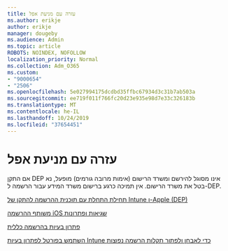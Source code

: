 ```yaml
---
title: עזרה עם מניעת אפל
ms.author: erikje
author: erikje
manager: dougeby
ms.audience: Admin
ms.topic: article
ROBOTS: NOINDEX, NOFOLLOW
localization_priority: Normal
ms.collection: Adm_O365
ms.custom:
- "9000654"
- "2506"
ms.openlocfilehash: 5e027994175dcdbd35ffbc67934d3c31b7ab503a
ms.sourcegitcommit: ee719f011f766fc20d23e935e98d7e33c326183b
ms.translationtype: MT
ms.contentlocale: he-IL
ms.lasthandoff: 10/24/2019
ms.locfileid: "37654451"
---
```

# <a name="help-with-apple-dep"></a>עזרה עם מניעת אפל

אם התקן DEP אינו מסוגל להירשם ומשרד הרישום (אימות מרובה גורמים) מופעל, נא בטל את משרד הרישום. אין תמיכה כרגע ברישום משרד המידע עבור הרשמה ל-DEP.

[תחילת התחלת עם תוכנית ההרשמה להתקן של Intune ו-Apple (DEP)](https://docs.microsoft.com/intune/enrollment/device-enrollment-program-enroll-ios)

[משותף ההרשמה iOS שגיאות ופתרונות](https://docs.microsoft.com/intune/enrollment/troubleshoot-ios-enrollment-errors)

[פתרון בעיות בהרשמה כללית](https://docs.microsoft.com/intune/enrollment/troubleshoot-device-enrollment-in-intune)

[השתמש בפורטל לפתרון בעיות Intune כדי לאבחן ולפתור תקלות הרשמה נפוצות](https://docs.microsoft.com/intune/fundamentals/help-desk-operators)


